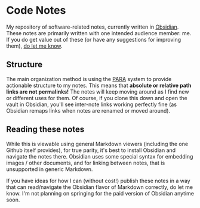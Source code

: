 # Code Notes

My repository of software-related notes, currently written in [Obsidian](https://obsidian.md). These notes are primarily written with one intended audience member: me. If you do get value out of these (or have any suggestions for improving them), [do let me know](https://t.me/Mindstormer619). 

## Structure

The main organization method is using the [PARA](https://fortelabs.com/blog/para/) system to provide actionable structure to my notes. This means that **absolute or relative path links are not permalinks!** The notes will keep moving around as I find new or different uses for them. Of course, if you clone this down and open the vault in Obsidian, you'll see inter-note links working perfectly fine (as Obsidian remaps links when notes are renamed or moved around).

## Reading these notes

While this is viewable using general Markdown viewers (including the one Github itself provides), for true parity, it's best to install Obsidian and navigate the notes there. Obsidian uses some special syntax for embedding images / other documents, and for linking between notes, that is unsupported in generic Markdown.

If you have ideas for how I can (without cost!) publish these notes in a way that can read/navigate the Obsidian flavor of Markdown correctly, do let me know. I'm not planning on springing for the paid version of Obsidian anytime soon.
